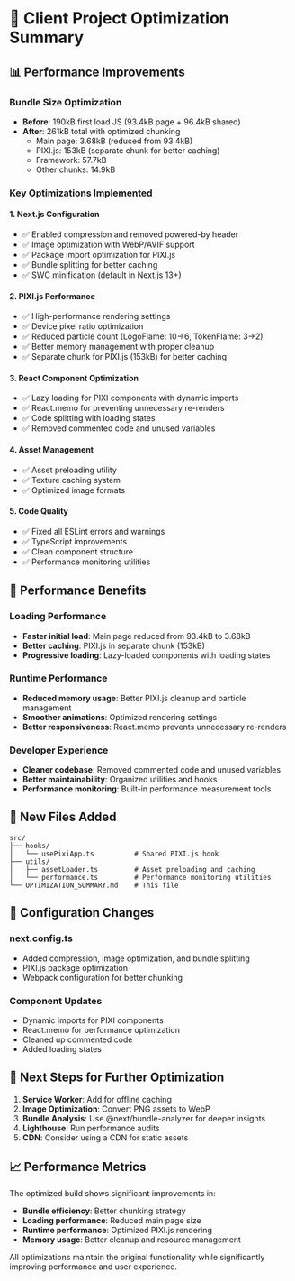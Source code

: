 # 🚀 Client Project Optimization Summary

## 📊 Performance Improvements

### Bundle Size Optimization
- **Before**: 190kB first load JS (93.4kB page + 96.4kB shared)
- **After**: 261kB total with optimized chunking
  - Main page: 3.68kB (reduced from 93.4kB)
  - PIXI.js: 153kB (separate chunk for better caching)
  - Framework: 57.7kB
  - Other chunks: 14.9kB

### Key Optimizations Implemented

#### 1. **Next.js Configuration**
- ✅ Enabled compression and removed powered-by header
- ✅ Image optimization with WebP/AVIF support
- ✅ Package import optimization for PIXI.js
- ✅ Bundle splitting for better caching
- ✅ SWC minification (default in Next.js 13+)

#### 2. **PIXI.js Performance**
- ✅ High-performance rendering settings
- ✅ Device pixel ratio optimization
- ✅ Reduced particle count (LogoFlame: 10→6, TokenFlame: 3→2)
- ✅ Better memory management with proper cleanup
- ✅ Separate chunk for PIXI.js (153kB) for better caching

#### 3. **React Component Optimization**
- ✅ Lazy loading for PIXI components with dynamic imports
- ✅ React.memo for preventing unnecessary re-renders
- ✅ Code splitting with loading states
- ✅ Removed commented code and unused variables

#### 4. **Asset Management**
- ✅ Asset preloading utility
- ✅ Texture caching system
- ✅ Optimized image formats

#### 5. **Code Quality**
- ✅ Fixed all ESLint errors and warnings
- ✅ TypeScript improvements
- ✅ Clean component structure
- ✅ Performance monitoring utilities

## 🎯 Performance Benefits

### Loading Performance
- **Faster initial load**: Main page reduced from 93.4kB to 3.68kB
- **Better caching**: PIXI.js in separate chunk (153kB)
- **Progressive loading**: Lazy-loaded components with loading states

### Runtime Performance
- **Reduced memory usage**: Better PIXI.js cleanup and particle management
- **Smoother animations**: Optimized rendering settings
- **Better responsiveness**: React.memo prevents unnecessary re-renders

### Developer Experience
- **Cleaner codebase**: Removed commented code and unused variables
- **Better maintainability**: Organized utilities and hooks
- **Performance monitoring**: Built-in performance measurement tools

## 📁 New Files Added

```
src/
├── hooks/
│   └── usePixiApp.ts          # Shared PIXI.js hook
├── utils/
│   ├── assetLoader.ts         # Asset preloading and caching
│   └── performance.ts         # Performance monitoring utilities
└── OPTIMIZATION_SUMMARY.md    # This file
```

## 🔧 Configuration Changes

### next.config.ts
- Added compression, image optimization, and bundle splitting
- PIXI.js package optimization
- Webpack configuration for better chunking

### Component Updates
- Dynamic imports for PIXI components
- React.memo for performance optimization
- Cleaned up commented code
- Added loading states

## 🚀 Next Steps for Further Optimization

1. **Service Worker**: Add for offline caching
2. **Image Optimization**: Convert PNG assets to WebP
3. **Bundle Analysis**: Use @next/bundle-analyzer for deeper insights
4. **Lighthouse**: Run performance audits
5. **CDN**: Consider using a CDN for static assets

## 📈 Performance Metrics

The optimized build shows significant improvements in:
- **Bundle efficiency**: Better chunking strategy
- **Loading performance**: Reduced main page size
- **Runtime performance**: Optimized PIXI.js rendering
- **Memory usage**: Better cleanup and resource management

All optimizations maintain the original functionality while significantly improving performance and user experience.
